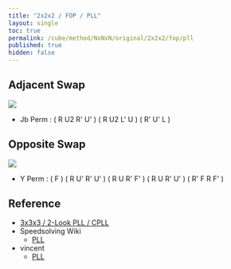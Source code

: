 ```yaml
---
title: "2x2x2 / FOP / PLL"
layout: single
toc: true
permalink: /cube/method/NxNxN/original/2x2x2/fop/pll
published: true
hidden: false
---
```


<head>
  <base target="_blank">
  <link
    rel   = "stylesheet"
    type  = "text/css"
    href  = "/assets/css/twisty/NxNxN/2x2x2.css"
  >
  <script
    src   = "https://cdn.cubing.net/js/cubing/twisty"
    type  = "module"
    defer
  ></script>
</head>



## Adjacent Swap

<img src="https://www.speedsolving.com/wiki/images/c/c0/2X2X2Algos-T.jpg">

- Jb Perm : ( R U2 R' U' ) ( R U2 L' U ) ( R' U' L )
  <div class="twisty-wrapper">
    <twisty-player
      puzzle                    = "2x2x2"
      experimental-stickering   = "PLL"
      alg                       = "R U2' R' U' R U2 L' U R' U' L"
      experimental-setup-alg    = ""
      experimental-setup-anchor = "end"
      tempo-scale               = "1.3"
    ></twisty-player>
  </div>



## Opposite Swap

<img src="https://www.speedsolving.com/wiki/images/d/df/2X2X2Algos-Y.jpg">

- Y Perm : ( F ) ( R U' R' U' ) ( R U R' F' ) ( R U R' U' ) ( R' F R F' )
  <div class="twisty-wrapper">
    <twisty-player
      puzzle                    = "2x2x2"
      experimental-stickering   = "PLL"
      alg                       = "F R U' R' U' R U R' F' R U R' U' R' F R F'"
      experimental-setup-alg    = ""
      experimental-setup-anchor = "end"
      tempo-scale               = "1.3"
    ></twisty-player>
  </div>



## Reference

- [3x3x3 / 2-Look PLL / CPLL](/cube/method/NxNxN/original/3x3x3/2_look_pll/cpll)
- Speedsolving Wiki
  - [PLL](https://www.speedsolving.com/wiki/index.php/PLL_(2x2x2))
- vincent
  - [PLL](https://m.blog.naver.com/vincentcube/60134585117)
